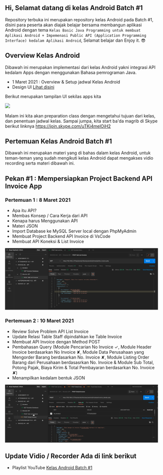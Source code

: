 ## Hi, Selamat datang di kelas Android Batch #1
Repository terbuka ini merupakan repository kelas Android pada Batch #1, disini para peserta akan diajak belajar bersama membangun aplikasi Android dengan tema `Kelas Basic Java Programming untuk membuat Aplikasi Android + Impemenasi Public API (Application Programming Interface) kedalam Aplikasi Android`, Selamat belajar dan Enjoy it. 😎

## Overview Kelas Android
Dibawah ini merupakan implementasi dari kelas Android yakni integrasi API kedalam Apps dengan menggunakan Bahasa pemrograman Java.

* 1 Maret 2021 : Overview & Setup jadwal Kelas Android
* Design UI <a href="https://www.figma.com/file/ewRJQAf9Es7pDG5HqKfWfp/Project-Invoice-App?node-id=0%3A1">Lihat disini</a>

Berikut merupakan tampilan UI sekilas apps kita

<img src="https://github.com/eljitech/kelasandroid/blob/master/capture/snapshot/Peek%202021-03-01%2017-33.gif"/>

Malam ini kita akan preparation class dengan mengetahui tujuan dari kelas, dan penentuan jadwal kelas. Sampai jumpa, kita start ba'da magrib di Skype berikut linknya https://join.skype.com/uTKi4melOiH2

## Pertemuan Kelas Android Batch #1
Dibawah ini merupakan materi yang di bahas dalam kelas Android, untuk teman-teman yang sudah mengikuti kelas Android dapat mengakses vidio recording serta materi dibawah ini.

## Pekan #1 : Mempersiapkan Project Backend API Invoice App
### Pertemuan 1 : 8 Maret 2021
* Apa itu API?
* Membas Konsep / Cara Kerja dari API
* Kenapa harus Menggunakan API
* Materi JSON
* Import Database ke MySQL Server local dengan PhpMyAdmin
* Membuat Project Backend API Invoice di VsCode
* Membuat API Koneksi & List Invoice

<img src="https://github.com/eljitech/kelasandroid/blob/master/capture/screencapture/Screenshot%20from%202021-03-10%2007-30-18.png"/>

### Pertemuan 2 : 10 Maret 2021
* Review Solve Problem API List Invoice
* Update Relasi Table Staff dipindahkan ke Table Invoice
* Membuat API Invoice dengan Method POST
* Pembahasan Query (Module Pencarian No Invoice ✓, Module Header Invoice berdasarkan No Invoice ✘, Module Data Perusahaan yang Mengorder Barang berdasarkan No. Invoice ✘, Module Listing Order Barang dari Perusahaan berdasasrkan No. Invoice & Module Sub Total, Potong Pajak, Biaya Kirim & Total Pembayaran berdasarkan No. Invoice ✘)
* Menampilkan kedalam bentuk JSON

<img src="https://github.com/eljitech/kelasandroid/blob/master/capture/snapshot/Peek%202021-03-11%2006-08.gif"/>

## Update Vidio / Recorder Ada di link berikut
* Playlist YouTube <a href="https://youtube.com/playlist?list=PLPFGYO1qkmE2xYpnVA7MBDl8LjKNiuxY0">Kelas Android Batch #1</a>
